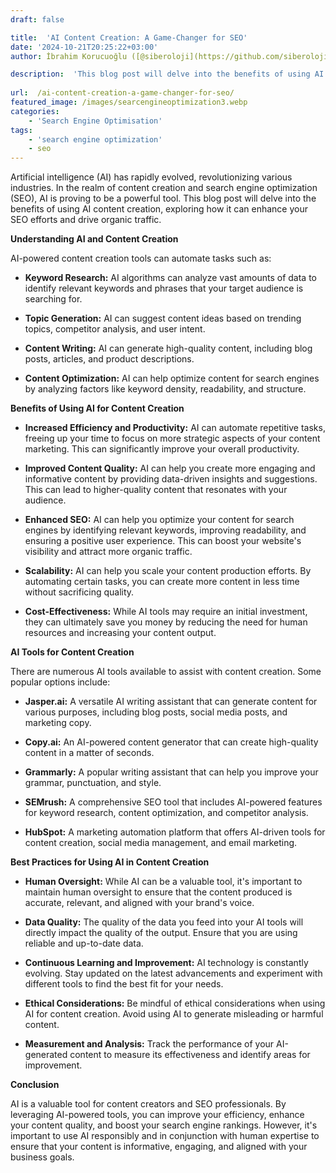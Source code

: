 ```yaml
---
draft: false

title:  'AI Content Creation: A Game-Changer for SEO'
date: '2024-10-21T20:25:22+03:00'
author: İbrahim Korucuoğlu ([@siberoloji](https://github.com/siberoloji))

description:  'This blog post will delve into the benefits of using AI content creation, exploring how it can enhance your SEO efforts and drive organic traffic.' 
 
url:  /ai-content-creation-a-game-changer-for-seo/
featured_image: /images/searcengineoptimization3.webp
categories:
    - 'Search Engine Optimisation'
tags:
    - 'search engine optimization'
    - seo
---
```



Artificial intelligence (AI) has rapidly evolved, revolutionizing various industries. In the realm of content creation and search engine optimization (SEO), AI is proving to be a powerful tool. This blog post will delve into the benefits of using AI content creation, exploring how it can enhance your SEO efforts and drive organic traffic.



**Understanding AI and Content Creation**



AI-powered content creation tools can automate tasks such as:


* **Keyword Research:** AI algorithms can analyze vast amounts of data to identify relevant keywords and phrases that your target audience is searching for.

* **Topic Generation:** AI can suggest content ideas based on trending topics, competitor analysis, and user intent.

* **Content Writing:** AI can generate high-quality content, including blog posts, articles, and product descriptions.

* **Content Optimization:** AI can help optimize content for search engines by analyzing factors like keyword density, readability, and structure.




**Benefits of Using AI for Content Creation**


* **Increased Efficiency and Productivity:** AI can automate repetitive tasks, freeing up your time to focus on more strategic aspects of your content marketing. This can significantly improve your overall productivity.

* **Improved Content Quality:** AI can help you create more engaging and informative content by providing data-driven insights and suggestions. This can lead to higher-quality content that resonates with your audience.

* **Enhanced SEO:** AI can help you optimize your content for search engines by identifying relevant keywords, improving readability, and ensuring a positive user experience. This can boost your website's visibility and attract more organic traffic.

* **Scalability:** AI can help you scale your content production efforts. By automating certain tasks, you can create more content in less time without sacrificing quality.

* **Cost-Effectiveness:** While AI tools may require an initial investment, they can ultimately save you money by reducing the need for human resources and increasing your content output.




**AI Tools for Content Creation**



There are numerous AI tools available to assist with content creation. Some popular options include:


* **Jasper.ai:** A versatile AI writing assistant that can generate content for various purposes, including blog posts, social media posts, and marketing copy.

* **Copy.ai:** An AI-powered content generator that can create high-quality content in a matter of seconds.

* **Grammarly:** A popular writing assistant that can help you improve your grammar, punctuation, and style.

* **SEMrush:** A comprehensive SEO tool that includes AI-powered features for keyword research, content optimization, and competitor analysis.

* **HubSpot:** A marketing automation platform that offers AI-driven tools for content creation, social media management, and email marketing.




**Best Practices for Using AI in Content Creation**


* **Human Oversight:** While AI can be a valuable tool, it's important to maintain human oversight to ensure that the content produced is accurate, relevant, and aligned with your brand's voice.

* **Data Quality:** The quality of the data you feed into your AI tools will directly impact the quality of the output. Ensure that you are using reliable and up-to-date data.

* **Continuous Learning and Improvement:** AI technology is constantly evolving. Stay updated on the latest advancements and experiment with different tools to find the best fit for your needs.

* **Ethical Considerations:** Be mindful of ethical considerations when using AI for content creation. Avoid using AI to generate misleading or harmful content.

* **Measurement and Analysis:** Track the performance of your AI-generated content to measure its effectiveness and identify areas for improvement.




**Conclusion**



AI is a valuable tool for content creators and SEO professionals. By leveraging AI-powered tools, you can improve your efficiency, enhance your content quality, and boost your search engine rankings. However, it's important to use AI responsibly and in conjunction with human expertise to ensure that your content is informative, engaging, and aligned with your business goals.

